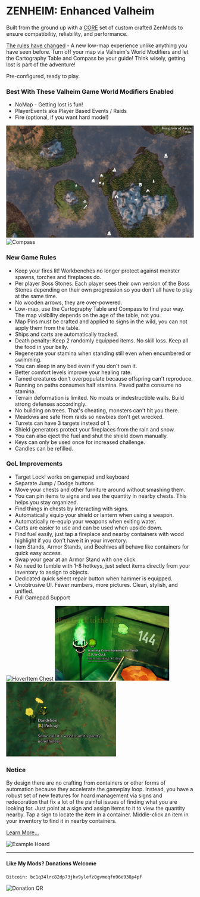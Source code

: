 # ZENHEIM: Enhanced Valheim

Built from the ground up with a [CORE](https://thunderstore.io/c/valheim/p/ZenDragon/ZenModpack_CORE/) set of custom crafted ZenMods to ensure compatibility, reliability, and performance.

[The rules have changed](#new-game-rules) - A new low-map experience unlike anything you have seen before.  Turn off your map via Valheim's World Modifiers and let the Cartography Table and Compass be your guide! Think wisely, getting lost is part of the adventure!  

Pre-configured, ready to play.

### Best With These Valheim Game World Modifiers Enabled
- NoMap - Getting lost is fun!
- PlayerEvents aka Player Based Events / Raids
- Fire (optional, if you want hard mode!)

<img alt="Map Example" src="https://github.com/ZenDragonX/ZenMods_Valheim/blob/main/screenshots/ZenMap/maxrange.jpg?raw=true" height="300">

<img alt="Compass" src="https://github.com/ZenDragonX/ZenMods_Valheim/blob/main/screenshots/ZenCompass/land.jpg?raw=true" height="300">

### New Game Rules

- Keep your fires lit!  Workbenches no longer protect against monster spawns, torches and fireplaces do.
- Per player Boss Stones. Each player sees their own version of the Boss Stones depending on their own progression so you don't all have to play at the same time.
- No wooden arrows, they are over-powered.
- Low-map, use the Cartography Table and Compass to find your way. The map visibility depends on the age of the table, not you. 
- Map Pins must be crafted and applied to signs in the wild, you can not apply them from the table.
- Ships and carts are automatically tracked.
- Death penalty: Keep 2 randomly equipped items. No skill loss. Keep all the food in your belly.
- Regenerate your stamina when standing still even when encumbered or swimming.
- You can sleep in any bed even if you don't own it.
- Better comfort levels improve your healing rate.
- Tamed creatures don't overpopulate because offspring can't reproduce.
- Running on paths consumes half stamina. Paved paths consume no stamina.
- Terrain deformation is limited. No moats or indestructible walls. Build strong defenses accordingly.
- No building on trees. That's cheating, monsters can't hit you there.
- Meadows are safe from raids so newbies don't get wrecked.
- Turrets can have 3 targets instead of 1.
- Shield generators protect your fireplaces from the rain and snow.  
- You can also eject the fuel and shut the shield down manually.
- Keys can only be used once for increased challenge.
- Candles can be refilled.

### QoL Improvements

- Target Lock! works on gamepad and keyboard
- Separate Jump / Dodge buttons
- Move your chests and other furniture around without smashing them.
- You can pin items to signs and see the quantity in nearby chests. This helps you stay organized.
- Find things in chests by interacting with signs.
- Automatically equip your shield or lantern when using a weapon.
- Automatically re-equip your weapons when exiting water.
- Carts are easier to use and can be used when upside down.
- Find fuel easily, just tap a fireplace and nearby containers with wood highlight if you don't have it in your inventory.
- Item Stands, Armor Stands, and Beehives all behave like containers for quick easy access.
- Swap your gear at an Armor Stand with one click.
- No need to fumble with 1-8 hotkeys, just select items directly from your inventory to assign to objects.
- Dedicated quick select repair button when hammer is equipped.
- Unobtrusive UI. Fewer numbers, more pictures. Clean, stylish, and unified.
- Full Gamepad Support

<img alt="HoverItem Chest" src="https://github.com/ZenDragonX/ZenMods_Valheim/blob/main/screenshots/ZenHoverItem/container.jpg?raw=true" height="200">

<img alt="HoverItem Chest" src="https://github.com/ZenDragonX/ZenMods_Valheim/blob/main/screenshots/ZenHoverItem/fuelremaining.jpg?raw=true" height="200">

<img alt="HoverItem Branch" src="https://github.com/ZenDragonX/ZenMods_Valheim/blob/main/screenshots/ZenHoverItem/itemdrop.jpg?raw=true" height="200">

### Notice

By design there are no crafting from containers or other forms of automation because they accelerate the gameplay loop. Instead, you have a robust set of new features for hoard management via signs and redecoration that fix a lot of the painful issues of finding what you are looking for.  Just point at a sign and assign items to it to view the quantity nearby.  Tap a sign to locate the item in a container.  Middle-click an item in your inventory to find it in nearby containers.

[Learn More...](https://thunderstore.io/c/valheim/p/ZenDragon/ZenSign/)

![Example Hoard](https://github.com/ZenDragonX/ZenMods_Valheim/blob/main/screenshots/ZenSign/example.jpg?raw=true)

---
#### Like My Mods? Donations Welcome

`Bitcoin: bc1q34lrc82dp73jhv9ylefz0gvmeqfn96e938p4pf`

<img alt="Donation QR" src="https://github.com/ZenDragonX/ZenMods_Valheim/blob/main/BTC_QR.png?raw=true" width=180>
